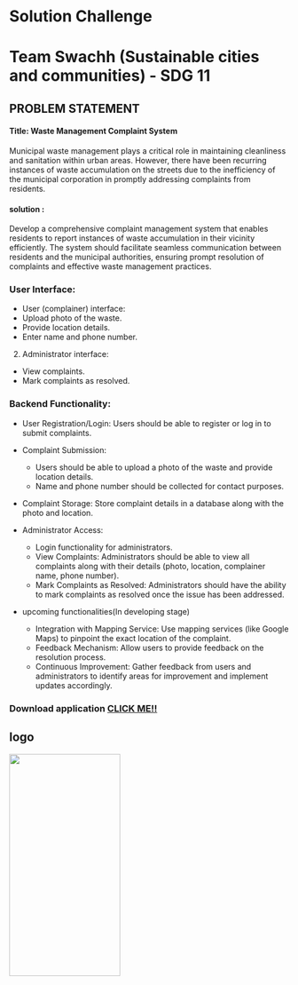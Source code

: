 # Solution Challenge
# Team Swachh (Sustainable cities and communities) - SDG 11
## PROBLEM STATEMENT
#### Title: Waste Management Complaint System
Municipal waste management plays a critical role in maintaining cleanliness and sanitation within urban areas. However, there have been recurring instances of waste accumulation on the streets due to the inefficiency of the municipal corporation in promptly addressing complaints from residents.
#### solution :
Develop a comprehensive complaint management system that enables residents to report instances of waste accumulation in their vicinity efficiently. The system should facilitate seamless communication between residents and the municipal authorities, ensuring prompt resolution of complaints and effective waste management practices.


### User Interface:

- User (complainer) interface:
- Upload photo of the waste.
- Provide location details.
- Enter name and phone number.
  
2. Administrator interface:
- View complaints.
- Mark complaints as resolved.

### Backend Functionality:

- User Registration/Login: Users should be able to register or log in to submit complaints.
- Complaint Submission: 
  - Users should be able to upload a photo of the waste and provide location details.
  - Name and phone number should be collected for contact purposes.
    
- Complaint Storage: Store complaint details in a database along with the photo and location.
  
- Administrator Access:
  - Login functionality for administrators.
  - View Complaints: Administrators should be able to view all complaints along with their details (photo, location, complainer name, phone number).
  - Mark Complaints as Resolved: Administrators should have the ability to mark complaints as resolved once the issue has been addressed.

- upcoming functionalities(In developing stage)
  - Integration with Mapping Service: Use mapping services (like Google Maps) to pinpoint the exact location of the complaint.
  - Feedback Mechanism: Allow users to provide feedback on the resolution process.
  - Continuous Improvement: Gather feedback from users and administrators to identify areas for improvement and implement updates accordingly.

### Download application [CLICK ME!!](https://drive.google.com/file/d/1Hyxcu6TyagchnaJJdkPUNLysfyhOP11q/view?usp=sharing)
## logo 
<img src="![lEJjuXZfQUOyi9CS2ZqjMQ](https://github.com/ranadeesh528/Gdscproject/assets/142151157/de091183-5ec3-4866-9ec1-d2f93016c152)" width="200" height="400" />



